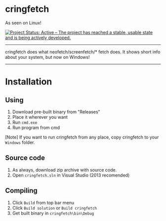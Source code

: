 # cringfetch
As seen on Linux!

[![Project Status: Active – The project has reached a stable, usable state and is being actively developed.](https://www.repostatus.org/badges/latest/active.svg)](https://www.repostatus.org/#active)

***

cringfetch does what neofetch/screenfetch/* fetch does. It shows short info about your system, but now on Windows!

***
# Installation

## Using

1. Download pre-built binary from "Releases"
2. Place it wherever you want
3. Run `cmd.exe`
4. Run program from cmd

[Note] If you want to run cringfetch from any place, copy cringfetch to your `Windows` folder.

## Source code

1. As always, download zip archive with source code.
2. Open `cringfetch.sln` in Visual Studio (2013 recomended)

## Compiling

1. Click `Build` from top bar menu
2. Click `Build solution` or `Build cringfetch`
3. Get built binary in `cringfetch\bin\Debug`
